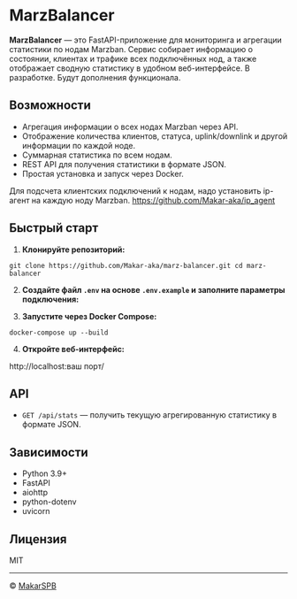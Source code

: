 # MarzBalancer

**MarzBalancer** — это FastAPI-приложение для мониторинга и агрегации статистики по нодам Marzban. Сервис собирает информацию о состоянии, клиентах и трафике всех подключённых нод, а также отображает сводную статистику в удобном веб-интерфейсе.
В разработке. Будут дополнения функционала.
## Возможности

- Агрегация информации о всех нодах Marzban через API.
- Отображение количества клиентов, статуса, uplink/downlink и другой информации по каждой ноде.
- Суммарная статистика по всем нодам.
- REST API для получения статистики в формате JSON.
- Простая установка и запуск через Docker.

Для подсчета клиентских подключений к нодам, надо установить ip-агент на каждую ноду Marzban.
https://github.com/Makar-aka/ip_agent

## Быстрый старт

1. **Клонируйте репозиторий:**

```
git clone https://github.com/Makar-aka/marz-balancer.git cd marz-balancer
```

2. **Создайте файл `.env` на основе `.env.example` и заполните параметры подключения:**

3. **Запустите через Docker Compose:**

```
docker-compose up --build
```

4. **Откройте веб-интерфейс:**

http://localhost:ваш порт/


## API

- `GET /api/stats` — получить текущую агрегированную статистику в формате JSON.

## Зависимости

- Python 3.9+
- FastAPI
- aiohttp
- python-dotenv
- uvicorn

## Лицензия

MIT

---

© [MakarSPB](https://github.com/Makar-aka/marz-balancer)